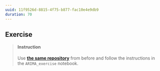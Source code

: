 ```yaml
---
uuid: 11f9526d-8815-4f75-b877-fac10e4e9db9
duration: 70
---
```




## Exercise

> #### Instruction
> Use [**the same repository**](https://github.com/lighthouse-labs/time_series_exercise) from before and follow the instructions in the `ARIMA_exercise` notebook.
